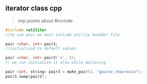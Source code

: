 ## iterator class cpp
> imp points about #include <utility>


```cpp
#include <utility>
//to use pair we must include utility headder file 

pair <char, int> pair1; 
//initialized to default values

pair <char, int> pair2('x', 5); 
// we can initialize it also while declaring 

pair <int, string> pair3 = make_pair(3, "gaurav_chaurasia");
pair1.swap(pair2);
```